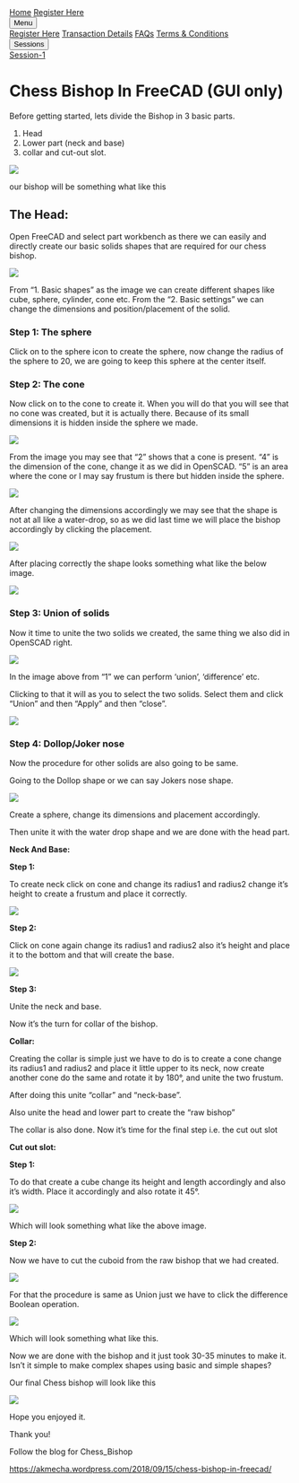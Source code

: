 <link rel = "stylesheet" href = "style/intro.css">

<link rel = "stylesheet" href = "https://www.w3schools.com/w3css/4/w3.css">

<div class="w3-bar w3-light-grey">
<a href="https://greatdevelopers.github.io/ScriptCAD" class="w3-bar-item w3-button">Home</a>
<a href="https://goo.gl/forms/YeDk8IqOeDLKQOtB2" class="w3-bar-item w3-button">Register Here</a>
<div class="w3-dropdown-hover">
<button class="w3-button">Menu</button>
<div class="w3-dropdown-content w3-bar-block w3-card-4">
<a href="https://goo.gl/forms/YeDk8IqOeDLKQOtB2" class="w3-bar-item w3-button">Register Here</a>
<a href="https://greatdevelopers.github.io/ScriptCAD/Payment.html" class="w3-bar-item w3-button">Transaction Details</a>
<a href="https://greatdevelopers.github.io/ScriptCAD/FAQ.html" class="w3-bar-item w3-button">FAQs</a>
<a href="https://greatdevelopers.github.io/ScriptCAD/Terms.html" class="w3-bar-item w3-button">Terms & Conditions</a>
</div>
</div>

<div class="w3-dropdown-hover">
<button class="w3-button">Sessions</button>
<div class="w3-dropdown-content w3-bar-block w3-card-4">
<a href="https://surajdadral.github.io/ScriptCAD/Bishop_Tutorial.html" class="w3-bar-item w3-button">Session-1</a>
</div>
</div>

</div>

# Chess Bishop In FreeCAD (GUI only)

Before getting started, lets divide the Bishop in 3 basic parts.   
1. Head   
1. Lower part (neck and base)
1. collar and cut-out slot.

![](images/BishopPart.png)

our bishop will be something what like this

## The Head:

Open FreeCAD and select part workbench as there we can easily and
directly create our basic solids shapes that are required for our chess
bishop.

![](images/Bishop1.jpg)

From “1. Basic shapes” as the image we can create different shapes like
cube, sphere, cylinder, cone etc. From the “2. Basic settings” we can
change the dimensions and position/placement of the solid.

### Step 1: The sphere

Click on to the sphere icon to create the sphere, now change the radius
of the sphere to 20, we are going to keep this sphere at the center itself.

### Step 2: The cone

Now click on to the cone to create it. When you will do that you will see
that no cone was created, but it is actually there. Because of its small
dimensions it is hidden inside the sphere we made.

![](images/Bishop2.png)

From the image you may see that “2” shows that a cone is present. “4” is
the dimension of the cone, change it as we did in OpenSCAD. “5” is an
area where the cone or I may say frustum is there but hidden inside the
sphere.

![](images/Bishop3.png)

After changing the dimensions accordingly we may see that the shape is
not at all like a water-drop, so as we did last time we will place the
bishop accordingly by clicking the placement.

![](images/Bishop4.png)

After placing correctly the shape looks something what like the below
image.

![](images/Bishop5.png)

### Step 3: Union of solids

Now it time to unite the two solids we created, the same thing we also
did in OpenSCAD right.

![](images/Bishop6.png)

In the image above from “1” we can perform ‘union’, ‘difference’ etc.

Clicking to that it will as you to select the two solids. Select them
and click “Union” and then “Apply” and then “close”.

![](images/Bishop7.png)

### Step 4: Dollop/Joker nose

Now the procedure for other solids are also going to be same.

Going to the Dollop shape or we can say Jokers nose shape.

![](images/Bishop8.png)

Create a sphere, change its dimensions and placement accordingly.

Then unite it with the water drop shape and we are done with the head
part.

**Neck And Base:**

**Step 1:**

To create neck click on cone and change its radius1 and radius2 change
it’s height to create a frustum and place it correctly.

![](images/Bishop9.png)

**Step 2:**

Click on cone again change its radius1 and radius2 also it’s height and
place it to the bottom and that will create the base.

![](images/Bishop10.png)

**Step 3:**

Unite the neck and base.

Now it’s the turn for collar of the bishop.

**Collar:**

Creating the collar is simple just we have to do is to create a cone
change its radius1 and radius2 and place it little upper to its neck,
now create another cone do the same and rotate it by 180°, and unite the
two frustum.

After doing this unite “collar” and “neck-base”.

Also unite the head and lower part to create the “raw bishop”

The collar is also done. Now it’s time for the final step i.e. the cut
out slot

**Cut out slot:**

**Step 1:**

To do that create a cube change its height and length accordingly and
also it’s width. Place it accordingly and also rotate it 45°.

![](images/Bishop11.png)

Which will look something what like the above image.

**Step 2:**

Now we have to cut the cuboid from the raw bishop that we had created.

![](images/Bishop12.png)

For that the procedure is same as Union just we have to click the
difference Boolean operation.

![](images/Bishop13.png)

Which will look something what like this.

Now we are done with the bishop and it just took 30-35 minutes to make
it. Isn’t it simple to make complex shapes using basic and simple
shapes?

Our final Chess bishop will look like this

![](images/Bishop14.png)

Hope you enjoyed it.

Thank you!

Follow the blog for Chess_Bishop

https://akmecha.wordpress.com/2018/09/15/chess-bishop-in-freecad/


